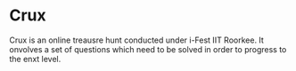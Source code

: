 Crux
====
Crux is an online treausre hunt conducted under i-Fest IIT Roorkee. It onvolves a set of questions which need to be solved in
order to progress to the enxt level.

